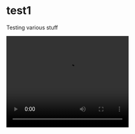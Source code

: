 # test1
Testing various stuff



<video width="320" height="240" controls>
  <source src="https://videos.openobserve.ai/OpenObserve_Introduction.mp4" type="video/mp4">
  Your browser does not support the video tag.
</video>
